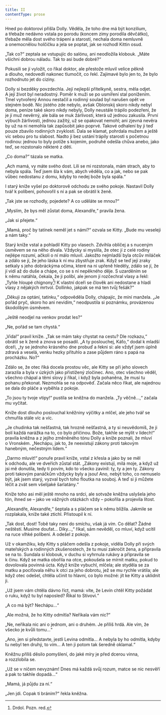 ```yaml
---
title: II
contentType: prose
---
```


Hned po doktorovi přišla Dolly. Věděla, že toho dne má být konzilium, a třebaže nedávno vstala po porodu (koncem zimy porodila děvčátko), třebaže měla dost svého trápení a starostí, nechala doma nemluvně a onemocnělou holčičku a jela se poptat, jak se rozhodl Kittin osud.

„Tak co?“ zeptala se vstupujíc do salónu, ani neodložila klobouk. „Máte všichni dobrou náladu. Tak to asi bude dobré?“

Pokusili se jí vyložit, co říkal doktor, ale přestože mluvil velice pěkně a dlouho, nedovedli nakonec tlumočit, co řekl. Zajímavé bylo jen to, že bylo rozhodnuto jet do ciziny.

Dolly si bezděky povzdechla. Její nejlepší přítelkyně, sestra, měla odjet. A její život byl neradostný. Poměr k muži se po usmíření stal ponížením. Tmel vytvořený Annou nestačil a rodinný soulad byl narušen opět ve stejném bodě. Nic jistého zde nebylo, avšak Oblonskij skoro nikdy nebyl doma, peníze také skoro nikdy nebyly, Dolly neustále trápilo podezření, že je jí muž nevěrný, ale bála se muk žárlivosti, která už jednou zakusila. První výbuch žárlivosti, jednou zažitý, už se opakovat nemohl; ani zjevná nevěra by už na ni nemohla tak zapůsobit jako poprvé. Takové odhalení by ji teď pouze zbavilo rodinných zvyklostí. Dala se klamat, pohrdala mužem a ještě víc sebou pro tu slabost. Nadto ji bez ustání trápily starosti s početnou rodinou: jednou to byly potíže s kojením, podruhé odešla chůva anebo, jako teď, se rozstonalo některé z dětí.

„Co doma?“ tázala se matka.

„Ach mamá, vy máte svého dost. Lili se mi rozstonala, mám strach, aby to nebyla spála. Teď jsem šla k vám, abych věděla, co a jak, nebo se pak vůbec nedostanu z domu, kdyby to nedej bože byla spála.“

I starý kníže vyšel po doktorově odchodu ze svého pokoje. Nastavil Dolly tvář k políbení, pohovořil s ní a pak se obrátil k ženě.

„Tak jste se rozhodly, pojedete? A co uděláte se mnou?“

„Myslím, že bys měl zůstat doma, Alexandře,“ pravila žena.

„Jak si přejete.“

„Mamá, proč by tatínek neměl jet s námi?“ ozvala se Kitty. „Bude mu veseleji a nám taky.“

Starý kníže vstal a pohladil Kitty po vlasech. Zdvihla obličej a s nuceným úsměvem se na něho dívala. Vždycky si myslila, že otec jí z celé rodiny nejlépe rozumí, ačkoli o ní málo mluvil. Jakožto nejmladší byla otcův miláček a zdálo se jí, že jeho láska k ní mu zbystřuje zrak. Když se teď její zraky setkaly s jeho dobráckýma očima, které na ni upřeně hleděly, zdálo se jí, že jí vidí až do duše a chápe, co se s ní nepěkného děje. S uzarděním se k němu natáhla, čekala, že ji políbí, ale jenom jí rozčechral vlasy a řekl: „Tyhle hloupé chignony[^19]! K vlastní dceři se člověk ani nedostane a hladí vlasy z nějakých mrtvol. Dollinko, jakpak se má ten tvůj fešák?“

„Děkuji za optání, tatínku,“ odpověděla Dolly, chápajíc, že míní manžela. „Je pořád pryč, skoro ho ani nevidím,“ neodpustila si poznámku, provázenou škodolibým úsměvem.

„Ještě neodjel na venkov prodat les?“

„Ne, pořád se tam chystá.“

„Vida!“ pravil kníže. „Tak se mám taky chystat na cestu? Dle rozkazu,“ obrátil se k ženě a znova se posadil. „A ty poslouchej, Káťo,“ dodal k mladší dceři, „ty se jednoho krásného dne probuď a řekni si: ale vždyť jsem úplně zdravá a veselá, venku hezky přituhlo a zase půjdem ráno s papá na procházku. No?“

Zdálo se, že otec říká docela prostou věc, ale Kitty se při jeho slovech zarazila a byla v úzkých jako přistižený zločinec. Ano, otec všechno věděl, všechno chápal a těmi slovy jí říkal, i když byla pohaněna, že musí tu pohanu překonat. Nezmohla se na odpověď. Začala něco říkat, ale najednou se dala do pláče a vyběhla z pokoje.

„To jsou ty tvoje vtipy!“ pustila se kněžna do manžela. „Ty věčně…,“ začala mu vyčítat.

Kníže dost dlouho poslouchal kněžniny výčitky a mlčel, ale jeho tvář se chmuřila stále víc a víc.

„Je chudinka tak nešťastná, tak hrozně nešťastná, a ty si neuvědomíš, že ji bolí každá narážka na to, co bylo příčinou. Bože, takhle se mýlit v lidech!“ pravila kněžna a z jejího změněného tónu Dolly a kníže poznali, že mluví o Vronském. „Nechápu, jak to, že neexistují zákony proti takovým hanebným, nečestným lidem.“

„Darmo mluvit!“ ponuře pravil kníže, vstal z křesla a jako by se měl k odchodu, ale ve dveřích zůstal stát. „Zákony existují, milá moje, a když už jsi mě donutila, tedy ti povím, kdo to všecko zavinil: ty, ty a jen ty. Zákony proti takovým panáčkům vždycky byly a jsou! Ano, nebýt toho, co nemuselo být, jak jsem starý, vyzval bych toho floutka na souboj. A teď si ji můžete léčit a zvát sem všelijaké šarlatány.“

Kníže toho asi měl ještě mnoho na srdci, ale sotvaže kněžna uslyšela jeho tón, ihned se – jako ve vážných otázkách vždy – pokořila a projevila lítost.

„Alexandře, Alexandře,“ šeptala a s pláčem se k němu blížila. Jakmile se rozplakala, kníže také ztichl. Přistoupil k ní.

„Tak dost, dost! Tobě taky není do smíchu, však já vím. Co dělat? Žádné neštěstí. Musíme doufat… Díky…,“ říkal, sám nevěděl, co mluví, když ucítil na ruce vlhké políbení. A odešel z pokoje.

Už v okamžiku, kdy Kitty s pláčem odešla z pokoje, viděla Dolly při svých mateřských a rodinných zkušenostech, že tu musí zakročit žena, a připravila se na to. Sundala si klobouk, v duchu si vyhrnula rukávy a připravila se k činu. Když se matka obořila na otce, pokoušela se mírnit matku, pokud to dovolovala povinná úcta. Když kníže vybuchl, mlčela; ale styděla se za matku a pociťovala něhu k otci za jeho dobrotu, jež se mu rychle vrátila; ale když otec odešel, chtěla učinit to hlavní, co bylo možné: jít ke Kitty a uklidnit ji.

„Už jsem vám chtěla dávno říct, mamá: víte, že Levin chtěl Kitty požádat o ruku, když tu byl naposled? Říkal to Stivovi.“

„A co má být? Nechápu…“

„Ale možná, že ho Kitty odmítla? Neříkala vám nic?“

„Ne, neříkala nic ani o jednom, ani o druhém. Je příliš hrdá. Ale vím, že všecko je kvůli tomu…“

„Ano, jen si představte, jestli Levina odmítla… A nebyla by ho odmítla, kdyby tu nebyl ten druhý, to vím… A ten ji potom tak šeredně oklamal.“

Kněžnu příliš děsilo pomyšlení, do jaké míry je před dcerou vinna, a rozzlobila se.

„Už se v ničem nevyznám! Dnes má každá svůj rozum, matce se nic nesvěří a pak to takhle dopadá…“

„Mamá, já půjdu za ní.“

„Jen jdi. Copak ti bráním?“ řekla kněžna.

  

[^19]: Drdol. Pozn. red.
